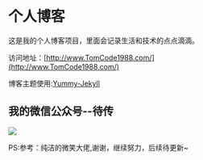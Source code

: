 # 个人博客

这是我的个人博客项目，里面会记录生活和技术的点点滴滴。


访问地址：[http://www.TomCode1988.com/](http://www.TomCode1988.com/)


博客主题使用:[Yummy-Jekyll](https://github.com/DONGChuan/Yummy-Jekyll)


## 我的微信公众号--待传

![](http://www.TomCode1988.com/assets/images/keeppuresmile_430.jpg)


PS:参考：纯洁的微笑大佬,谢谢，继续努力，后续待更新~
